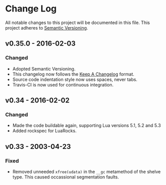 # Change Log

All notable changes to this project will be documented in this file. This
project adheres to [Semantic Versioning](http://semver.org).

## v0.35.0 - 2016-02-03
### Changed
- Adopted Semantic Versioning.
- This changelog now follows the [Keep A Changelog](http://keepachangelog.com/)
  format.
- Source code indentation style now uses spaces, never tabs.
- Travis-CI is now used for continuous integration.

## v0.34 - 2016-02-02
### Changed
- Made the code buildable again, supporting Lua versions 5.1, 5.2 and 5.3
- Added rockspec for LuaRocks.

## v0.33 - 2003-04-23
### Fixed
- Removed unneeded `xfree(udata)` in the `__gc` metamethod of the shelve type.
  This caused occassional segmentation faults.

[Unreleased]: https://github.com/aperezdc/lua-shelve/compare/v0.34...HEAD
[v0.34]: https://github.com/aperezdc/lua-shelve/compare/v0.33...v0.34
